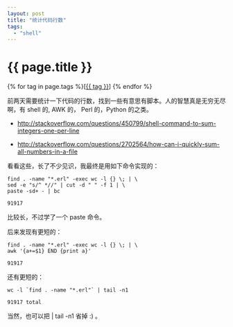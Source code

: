 ```yaml
---
layout: post
title: "统计代码行数"
tags:
  - "shell"
---
```


# {{ page.title }}

<div class="tags">
{% for tag in page.tags %}[<a class="tag" href="/tags.html#{{ tag }}">{{ tag }}</a>] {% endfor %}
</div>

前两天需要统计一下代码的行数，找到一些有意思有脚本。人的智慧真是无穷无尽啊，有 shell 的, AWK 的， Perl 的，Python 的之类。

* http://stackoverflow.com/questions/450799/shell-command-to-sum-integers-one-per-line

* http://stackoverflow.com/questions/2702564/how-can-i-quickly-sum-all-numbers-in-a-file

看看这些，长了不少见识，我最终是用如下命令实现的：

    find . -name "*.erl" -exec wc -l {} \; | \
    sed -e "s/^ *//" | cut -d " " -f 1 | \
    paste -sd+ - | bc
    
    91917

比较长，不过学了一个 paste 命令。

后来发现有更短的：

    find . -name "*.erl" -exec wc -l {} \; | \
    awk '{a+=$1} END {print a}'

    91917

还有更短的：

    wc -l `find . -name "*.erl"` | tail -n1

    91917 total

当然，也可以把 | tail -n1 省掉 :) 。

